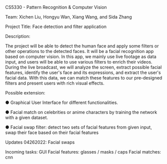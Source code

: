 CS5330 - Pattern Recognition & Computer Vision

Team: Xichen Liu, Hongyu Wan, Xiang Wang, and Sida Zhang

Project Title: Face detection and filter application

Description:

The project will be able to detect the human face and apply some filters or other
operations to the detected faces.
It will be a facial recognition app based on computer vision. In this app, we mainly use
live footage as data input, and users will be able to use various filters to enrich their videos.
During the live broadcast, we will analyze the screen, extract possible facial features, identify the
user's face and its expressions, and extract the user's facial data. With this data, we can match
these features to our pre-designed filters and present users with rich visual effects.

Possible extension:

● Graphical User Interface for different functionalities.

● Facial match on celebrities or anime characters by training the network with a given
dataset.

● Facial swap filter: detect two sets of facial features from given input, swap their face
based on their facial features


Updates 04262022:
Facial swaps

Incoming tasks:
GUI
Facial features: glasses / masks / caps
Facial matches: cnn

